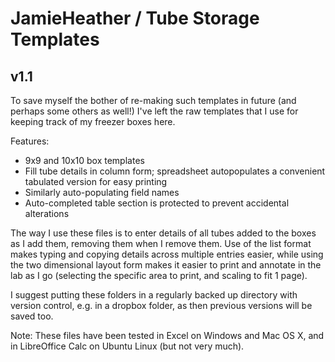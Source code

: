 # JamieHeather / Tube Storage Templates
## v1.1

To save myself the bother of re-making such templates in future (and perhaps some others as well!) I've left the raw templates that I use for keeping track of my freezer boxes here.

Features:
* 9x9 and 10x10 box templates
* Fill tube details in column form; spreadsheet autopopulates a convenient tabulated version for easy printing
* Similarly auto-populating field names
* Auto-completed table section is protected to prevent accidental alterations

The way I use these files is to enter details of all tubes added to the boxes as I add them, removing them when I remove them. Use of the list format makes typing and copying details across multiple entries easier, while using the two dimensional layout form makes it easier to print and annotate in the lab as I go (selecting the specific area to print, and scaling to fit 1 page).

I suggest putting these folders in a regularly backed up directory with version control, e.g. in a dropbox folder, as then previous versions will be saved too.

Note: These files have been tested in Excel on Windows and Mac OS X, and in LibreOffice Calc on Ubuntu Linux (but not very much).
